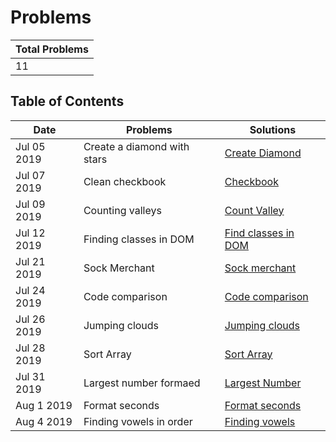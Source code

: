 # Problems

| Total Problems |
| -------------- |
| 11             |

## Table of Contents

| Date        | Problems                    | Solutions                                    |
| ----------- | --------------------------- | -------------------------------------------- |
| Jul 05 2019 | Create a diamond with stars | [Create Diamond](./diamond-with-star.js)     |
| Jul 07 2019 | Clean checkbook             | [Checkbook](./checkbook.js)                  |
| Jul 09 2019 | Counting valleys            | [Count Valley](./counting-valley.js)         |
| Jul 12 2019 | Finding classes in DOM      | [Find classes in DOM](./find-class.js)       |
| Jul 21 2019 | Sock Merchant               | [Sock merchant](./sock-merchant.js)          |
| Jul 24 2019 | Code comparison             | [Code comparison](./code-comparison.js)      |
| Jul 26 2019 | Jumping clouds              | [Jumping clouds](./jumping-clouds.js)        |
| Jul 28 2019 | Sort Array                  | [Sort Array](./sort-array.js)                |
| Jul 31 2019 | Largest number formaed      | [Largest Number](./largest-number-formed.js) |
| Aug 1 2019  | Format seconds              | [Format seconds](./count-seconds.js)         |
| Aug 4 2019  | Finding vowels in order     | [Finding vowels](./finding-vowels.js)        |

